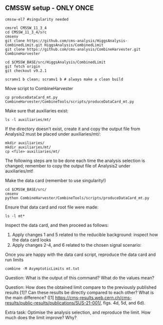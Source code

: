 ## CMSSW setup - ONLY ONCE
```
cmssw-el7 #singularity needed

cmsrel CMSSW_11_3_4
cd CMSSW_11_3_4/src
cmsenv
git clone https://github.com/cms-analysis/HiggsAnalysis-CombinedLimit.git HiggsAnalysis/CombinedLimit
git clone https://github.com/cms-analysis/CombineHarvester.git CombineHarvester

cd $CMSSW_BASE/src/HiggsAnalysis/CombinedLimit
git fetch origin
git checkout v9.2.1

scramv1 b clean; scramv1 b # always make a clean build
```

Move script to CombineHarvester
```
cp produceDataCard_mt.py CombineHarvester/CombineTools/scripts/produceDataCard_mt.py
```

Make sure that auxiliaries exist:
```
ls -l auxiliaries/mt/
```

If the directory doesn't exist, create it and copy the output file from Analysis2 must be placed under auxiliaries/mt/:

```
mkdir auxiliaries/
mkdir auxiliaries/mt/
cp <file> auxiliaries/mt/	

```

The following steps are to be done each time the analysis selection is changed; remember to copy the output file of Analysis2 under auxiliaries/mt!

Make the data card (remember to use singularity!)

```
cd $CMSSW_BASE/src/
cmsenv
python CombineHarvester/CombineTools/scripts/produceDataCard_mt.py

```

Ensure that data card and root file were made:

```
ls -l mt*
```

Inspect the data card, and then proceed as follows:
1. Apply changes 1 and 5 related to the reducible background: inspect how the data card looks
2. Apply changes 2-4, and 6 related to the chosen signal scenario: 

Once you are happy with the data card script, reproduce the data card and run limits

```
combine -M AsymptoticLimits mt.txt
```

Question: What is the output of this command? What do the values mean?

Question: How does the obtained limit compare to the previously published results [1]? Can these results be directly compared to each other? What is the main difference?  ([1] https://cms-results.web.cern.ch/cms-results/public-results/publications/SUS-21-001/, figs. 4d, 5d, and 6d). 

Extra task: Optimise the analysis selection, and reproduce the limit. How much does the limit improve? Why?
